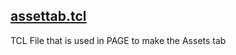 [assettab.tcl](../../../main/tcl/assettab.tcl)
-
TCL File that is used in PAGE to make the Assets tab